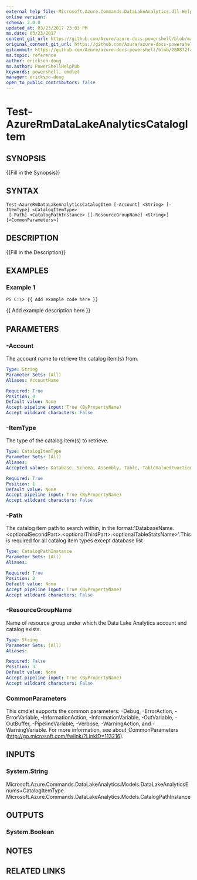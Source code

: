 ```yaml
---
external help file: Microsoft.Azure.Commands.DataLakeAnalytics.dll-Help.xml
online version:
schema: 2.0.0
updated_at: 03/23/2017 23:03 PM
ms.date: 03/23/2017
content_git_url: https://github.com/Azure/azure-docs-powershell/blob/master/azureps-cmdlets-docs/ResourceManager/AzureRM.DataLakeAnalytics/v1.0.4.3/Test-AzureRmDataLakeAnalyticsCatalogItem.md
original_content_git_url: https://github.com/Azure/azure-docs-powershell/blob/master/azureps-cmdlets-docs/ResourceManager/AzureRM.DataLakeAnalytics/v1.0.4.3/Test-AzureRmDataLakeAnalyticsCatalogItem.md
gitcommit: https://github.com/Azure/azure-docs-powershell/blob/280872fa529e03be2466fa2252957a2060a9dfe4
ms.topic: reference
author: erickson-doug
ms.author: PowerShellHelpPub
keywords: powershell, cmdlet
manager: erickson-doug
open_to_public_contributors: false
---
```


# Test-AzureRmDataLakeAnalyticsCatalogItem

## SYNOPSIS
{{Fill in the Synopsis}}

## SYNTAX

```
Test-AzureRmDataLakeAnalyticsCatalogItem [-Account] <String> [-ItemType] <CatalogItemType>
 [-Path] <CatalogPathInstance> [[-ResourceGroupName] <String>] [<CommonParameters>]
```

## DESCRIPTION
{{Fill in the Description}}

## EXAMPLES

### Example 1
```
PS C:\> {{ Add example code here }}
```

{{ Add example description here }}

## PARAMETERS

### -Account
The account name to retrieve the catalog item(s) from.

```yaml
Type: String
Parameter Sets: (All)
Aliases: AccountName

Required: True
Position: 0
Default value: None
Accept pipeline input: True (ByPropertyName)
Accept wildcard characters: False
```

### -ItemType
The type of the catalog item(s) to retrieve.

```yaml
Type: CatalogItemType
Parameter Sets: (All)
Aliases: 
Accepted values: Database, Schema, Assembly, Table, TableValuedFunction, TableStatistics, ExternalDataSource, View, Procedure, Secret, Credential, Types

Required: True
Position: 1
Default value: None
Accept pipeline input: True (ByPropertyName)
Accept wildcard characters: False
```

### -Path
The catalog item path to search within, in the format:'DatabaseName.\<optionalSecondPart\>.\<optionalThirdPart\>.\<optionalTableStatsName\>'.This is required for all catalog item types except database list

```yaml
Type: CatalogPathInstance
Parameter Sets: (All)
Aliases: 

Required: True
Position: 2
Default value: None
Accept pipeline input: True (ByPropertyName)
Accept wildcard characters: False
```

### -ResourceGroupName
Name of resource group under which the Data Lake Analytics account and catalog exists.

```yaml
Type: String
Parameter Sets: (All)
Aliases: 

Required: False
Position: 3
Default value: None
Accept pipeline input: True (ByPropertyName)
Accept wildcard characters: False
```

### CommonParameters
This cmdlet supports the common parameters: -Debug, -ErrorAction, -ErrorVariable, -InformationAction, -InformationVariable, -OutVariable, -OutBuffer, -PipelineVariable, -Verbose, -WarningAction, and -WarningVariable. For more information, see about_CommonParameters (http://go.microsoft.com/fwlink/?LinkID=113216).

## INPUTS

### System.String
Microsoft.Azure.Commands.DataLakeAnalytics.Models.DataLakeAnalyticsEnums+CatalogItemType
Microsoft.Azure.Commands.DataLakeAnalytics.Models.CatalogPathInstance

## OUTPUTS

### System.Boolean

## NOTES

## RELATED LINKS

